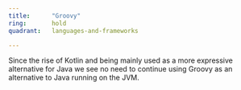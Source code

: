 ```yaml
---
title:      "Groovy"
ring:       hold
quadrant:   languages-and-frameworks

---
```


Since the rise of Kotlin and being mainly used as a more expressive alternative for Java we see no need to continue using Groovy as an alternative to Java running on the JVM.
